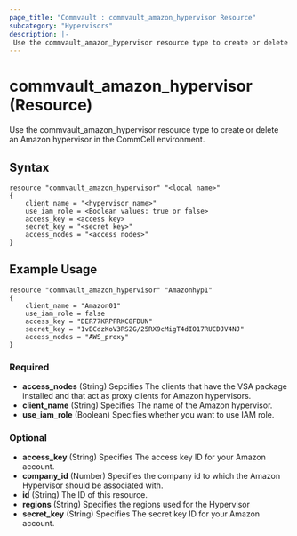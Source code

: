 ```yaml
---
page_title: "Commvault : commvault_amazon_hypervisor Resource"
subcategory: "Hypervisors"
description: |-
 Use the commvault_amazon_hypervisor resource type to create or delete an Amazon hypervisor in the CommCell environment.
---
```


# commvault_amazon_hypervisor (Resource)


Use the commvault_amazon_hypervisor resource type to create or delete an Amazon hypervisor in the CommCell environment.



## Syntax

```
resource "commvault_amazon_hypervisor" "<local name>"
{
	client_name = "<hypervisor name>"
	use_iam_role = <Boolean values: true or false>
	access_key = <access key>
	secret_key = "<secret key>"
	access_nodes = "<access nodes>"
}
```
## Example Usage

```
resource "commvault_amazon_hypervisor" "Amazonhyp1"
{
	client_name = "Amazon01"
	use_iam_role = false
	access_key = "DER77KRPFRKC8FDUN"
	secret_key = "1vBCdzKoV3RS2G/25RX9cMigT4dIO17RUCDJV4NJ"
	access_nodes = "AWS_proxy"
}
```
### Required

- **access_nodes** (String) Sepcifies The clients that have the VSA package installed and that act as proxy clients for Amazon hypervisors.
- **client_name** (String) Specifies The name of the Amazon hypervisor.
- **use_iam_role** (Boolean) Specifies whether you want to use IAM role.

### Optional

- **access_key** (String) Specifies The access key ID for your Amazon account.
- **company_id** (Number) Specifies the company id to which the Amazon Hypervisor should be associated with.
- **id** (String) The ID of this resource.
- **regions** (String) Specifies the regions used for the Hypervisor
- **secret_key** (String) Specifies The secret key ID for your Amazon account.


